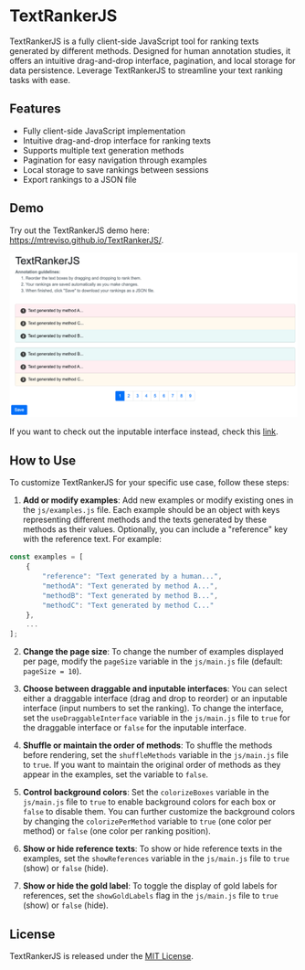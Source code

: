 # TextRankerJS

TextRankerJS is a fully client-side JavaScript tool for ranking texts generated by different methods. Designed for human annotation studies, it offers an intuitive drag-and-drop interface, pagination, and local storage for data persistence. Leverage TextRankerJS to streamline your text ranking tasks with ease.

## Features

- Fully client-side JavaScript implementation
- Intuitive drag-and-drop interface for ranking texts
- Supports multiple text generation methods
- Pagination for easy navigation through examples
- Local storage to save rankings between sessions
- Export rankings to a JSON file


## Demo

Try out the TextRankerJS demo here: https://mtreviso.github.io/TextRankerJS/. 

![TextRankerJS Screenshot](screenshot.png "TextRankerJS Screenshot")

If you want to check out the inputable interface instead, check this [link](https://mtreviso.github.io/TextRankerJS/index2.html).


## How to Use

To customize TextRankerJS for your specific use case, follow these steps:

1. **Add or modify examples**: Add new examples or modify existing ones in the `js/examples.js` file. Each example should be an object with keys representing different methods and the texts generated by these methods as their values. Optionally, you can include a "reference" key with the reference text. For example:

```javascript
const examples = [
    {
        "reference": "Text generated by a human...",
        "methodA": "Text generated by method A...",
        "methodB": "Text generated by method B...",
        "methodC": "Text generated by method C..."
    },
    ...
];
```

2. **Change the page size**: To change the number of examples displayed per page, modify the `pageSize` variable in the `js/main.js` file (default: `pageSize = 10`).


3. **Choose between draggable and inputable interfaces**: You can select either a draggable interface (drag and drop to reorder) or an inputable interface (input numbers to set the ranking). To change the interface, set the `useDraggableInterface` variable in the `js/main.js` file to `true` for the draggable interface or `false` for the inputable interface.

4. **Shuffle or maintain the order of methods**: To shuffle the methods before rendering, set the `shuffleMethods` variable in the `js/main.js` file to `true`. If you want to maintain the original order of methods as they appear in the examples, set the variable to `false`.

5. **Control background colors**: Set the `colorizeBoxes` variable in the `js/main.js` file to `true` to enable background colors for each box or `false` to disable them. You can further customize the background colors by changing the `colorizePerMethod` variable to `true` (one color per method) or `false` (one color per ranking position).

6. **Show or hide reference texts**: To show or hide reference texts in the examples, set the `showReferences` variable in the `js/main.js` file to `true` (show) or `false` (hide).

7. **Show or hide the gold label**: To toggle the display of gold labels for references, set the `showGoldLabels` flag in the `js/main.js` file to `true` (show) or `false` (hide).


## License

TextRankerJS is released under the [MIT License](LICENSE).
